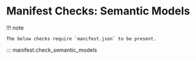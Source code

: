 # Manifest Checks: Semantic Models

!!! note

    The below checks require `manifest.json` to be present.

::: manifest.check_semantic_models

